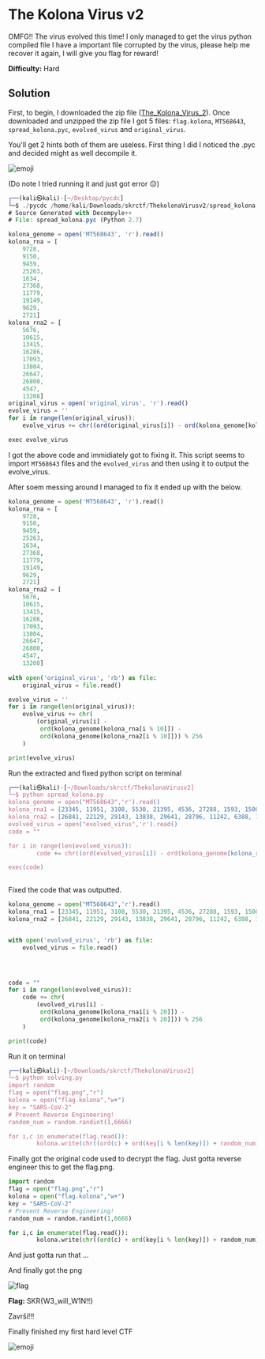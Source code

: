 # The Kolona Virus v2

OMFG!! The virus evolved this time! I only managed to get the virus python compiled file
I have a important file corrupted by the virus, please help me recover it again, I will give you flag for reward!

**Difficulty:** Hard

## Solution

First, to begin, I downloaded the zip file ([The_Kolona_Virus_2](The_Kolona_Virus_2.zip)). Once downloaded and unzipped the zip file I got 5 files: `flag.kolona`, `MT568643`, `spread_kolona.pyc`, `evolved_virus` and `original_virus`.

You'll get 2 hints both of them are useless. First thing I did I noticed the .pyc and decided might as well decompile it. 

![emoji](image.png)

(Do note I tried running it and just got error 😔)

```js                                                                          
┌──(kali㉿kali)-[~/Desktop/pycdc]
└─$ ./pycdc /home/kali/Downloads/skrctf/ThekolonaVirusv2/spread_kolona.pyc
# Source Generated with Decompyle++
# File: spread_kolona.pyc (Python 2.7)

kolona_genome = open('MT568643', 'r').read()
kolona_rna = [
    9728,
    9150,
    9459,
    25263,
    1634,
    27368,
    11779,
    19149,
    9629,
    2721]
kolona_rna2 = [
    5676,
    10615,
    13415,
    16286,
    17093,
    13804,
    26647,
    26800,
    4547,
    13208]
original_virus = open('original_virus', 'r').read()
evolve_virus = ''
for i in range(len(original_virus)):
    evolve_virus += chr((ord(original_virus[i]) - ord(kolona_genome[kolona_rna[i % 10]]) - ord(kolona_genome[kolona_rna2[i % 10]])) % 256)

exec evolve_virus
```

I got the above code and immidiately got to fixing it. This script seems to import `MT568643` files and the `evolved_virus` and then using it to output the evolve_virus.

After soem messing around I managed to fix it ended up with the below.

```python
kolona_genome = open('MT568643', 'r').read()
kolona_rna = [
    9728,
    9150,
    9459,
    25263,
    1634,
    27368,
    11779,
    19149,
    9629,
    2721]
kolona_rna2 = [
    5676,
    10615,
    13415,
    16286,
    17093,
    13804,
    26647,
    26800,
    4547,
    13208]
    
with open('original_virus', 'rb') as file:
    original_virus = file.read()

evolve_virus = ''
for i in range(len(original_virus)):
    evolve_virus += chr(
        (original_virus[i] - 
         ord(kolona_genome[kolona_rna[i % 10]]) - 
         ord(kolona_genome[kolona_rna2[i % 10]])) % 256
    )

print(evolve_virus)
```

Run the extracted and fixed python script on terminal

```js
┌──(kali㉿kali)-[~/Downloads/skrctf/ThekolonaVirusv2]
└─$ python spread_kolona.py
kolona_genome = open("MT568643",'r').read()
kolona_rna1 = [23345, 11951, 3108, 5530, 21395, 4536, 27288, 1593, 15001, 3441, 21401, 16319, 3268, 24970, 25483, 26318, 3451, 19165, 23997, 9356]
kolona_rna2 = [26841, 22129, 29143, 13838, 29641, 28796, 11242, 6388, 11659, 19381, 11479, 15576, 25715, 13948, 8014, 6941, 23751, 11716, 22374, 21328]
evolved_virus = open("evolved_virus",'r').read()
code = ""

for i in range(len(evolved_virus)):
        code += chr((ord(evolved_virus[i]) - ord(kolona_genome[kolona_rna1[i % 20]]) - ord(kolona_genome[kolona_rna2[i % 20]])) % 256)

exec(code)
             
```

Fixed the code that was outputted.

```py
kolona_genome = open("MT568643",'r').read()
kolona_rna1 = [23345, 11951, 3108, 5530, 21395, 4536, 27288, 1593, 15001, 3441, 21401, 16319, 3268, 24970, 25483, 26318, 3451, 19165, 23997, 9356]
kolona_rna2 = [26841, 22129, 29143, 13838, 29641, 28796, 11242, 6388, 11659, 19381, 11479, 15576, 25715, 13948, 8014, 6941, 23751, 11716, 22374, 21328]


with open('evolved_virus', 'rb') as file:
    evolved_virus = file.read()




code = ""
for i in range(len(evolved_virus)):
    code += chr(
        (evolved_virus[i] - 
         ord(kolona_genome[kolona_rna1[i % 20]]) - 
         ord(kolona_genome[kolona_rna2[i % 20]])) % 256
    )

print(code)

```

Run it on terminal

```js
┌──(kali㉿kali)-[~/Downloads/skrctf/ThekolonaVirusv2]
└─$ python solving.py 
import random
flag = open("flag.png","r")
kolona = open("flag.kolona","w+")
key = "SARS-CoV-2"
# Prevent Reverse Engineering!
random_num = random.randint(1,6666)

for i,c in enumerate(flag.read()):
        kolona.write(chr((ord(c) + ord(key[i % len(key)]) + random_num) % 256))
```

Finally got the original code used to decrypt the flag. Just gotta reverse engineer this to get the flag.png.

```py
import random
flag = open("flag.png","r")
kolona = open("flag.kolona","w+")
key = "SARS-CoV-2"
# Prevent Reverse Engineering!
random_num = random.randint(1,6666)

for i,c in enumerate(flag.read()):
        kolona.write(chr((ord(c) + ord(key[i % len(key)]) + random_num) % 256))
```

And just gotta run that ...

And finally got the png

![flag](decrypted_flag.png)




**Flag:** SKR{W3_will_W1N!!}

Završi!!!

Finally finished my first hard level CTF 

![emoji](image-1.png)

